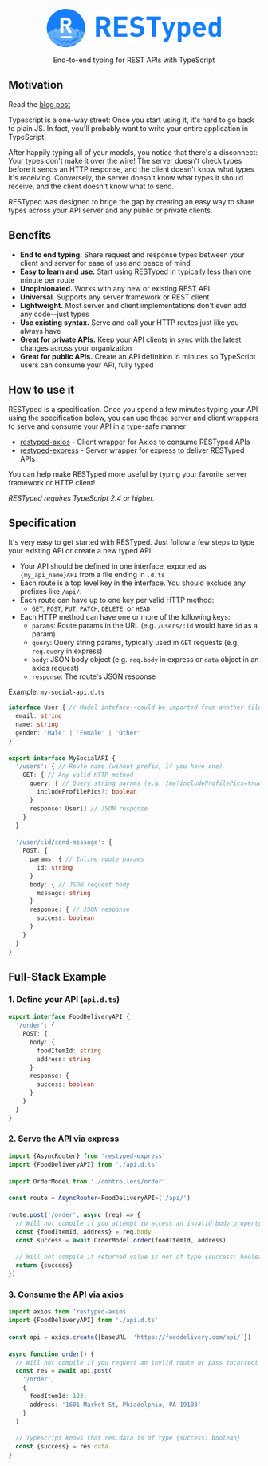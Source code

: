 <p align="center">
  <img src="/images/logo.png" width="350"/>
</p>
<p align="center">
  End-to-end typing for REST APIs with TypeScript
</p>

## Motivation
Read the [blog post](https://blog.falcross.com/)

Typescript is a one-way street: Once you start using it, it's hard to go back to plain JS. In fact, you'll probably want to write your entire application in TypeScript.

After happily typing all of your models, you notice that there's a disconnect: Your types don't make it over the wire! The server doesn't check types before it sends an HTTP response, and the client doesn't know what types it's receiving. Conversely, the server doesn't know what types it should receive, and the client doesn't know what to send.

RESTyped was designed to brige the gap by creating an easy way to share types across your API server and any public or private clients.

## Benefits

- **End to end typing.** Share request and response types between your client and server for ease of use and peace of mind
- **Easy to learn and use.** Start using RESTyped in typically less than one minute per route
- **Unopinionated.** Works with any new or existing REST API
- **Universal.** Supports any server framework or REST client
- **Lightweight.** Most server and client implementations don't even add any code--just types
- **Use existing syntax.** Serve and call your HTTP routes just like you always have
- **Great for private APIs.** Keep your API clients in sync with the latest changes across your organization
- **Great for public APIs.** Create an API definition in minutes so TypeScript users can consume your API, fully typed

## How to use it
RESTyped is a specification. Once you spend a few minutes typing your API using the specification below, you can use these server and client wrappers to serve and consume your API in a type-safe manner:

- [restyped-axios](https://github.com/rawrmaan/restyped-axios) - Client wrapper for Axios to consume RESTyped APIs
- [restyped-express](https://github.com/rawrmaan/restyped-express) - Server wrapper for express to deliver RESTyped APIs

You can help make RESTyped more useful by typing your favorite server framework or HTTP client!

*RESTyped requires TypeScript 2.4 or higher.*

## Specification

It's very easy to get started with RESTyped. Just follow a few steps to type your existing API or create a new typed API:

- Your API should be defined in one interface, exported as `{my_api_name}API` from a file ending in `.d.ts`
- Each route is a top level key in the interface. You should exclude any prefixes like `/api/`.
- Each route can have up to one key per valid HTTP method:
  - `GET`, `POST`, `PUT`, `PATCH`, `DELETE`, or `HEAD`
- Each HTTP method can have one or more of the following keys:
  - `params`: Route params in the URL (e.g. `/users/:id` would have `id` as a param)
  - `query`: Query string params, typically used in `GET` requests (e.g. `req.query` in express)
  - `body`: JSON body object (e.g. `req.body` in express or `data` object in an axios request)
  - `response`: The route's JSON response


Example: `my-social-api.d.ts`
```typescript
interface User { // Model inteface--could be imported from another file
  email: string
  name: string
  gender: 'Male' | 'Female' | 'Other'
}

export interface MySocialAPI {
  '/users': { // Route name (wihout prefix, if you have one)
    GET: { // Any valid HTTP method
      query: { // Query string params (e.g. /me?includeProfilePics=true)
        includeProfilePics?: boolean
      }
      response: User[] // JSON response
    }
  }

  '/user/:id/send-message': {
    POST: {
      params: { // Inline route params
        id: string
      }
      body: { // JSON request body
        message: string
      }
      response: { // JSON response
        success: boolean
      }
    }
  }
}
```

## Full-Stack Example

### 1. Define your API (`api.d.ts`)
```typescript
export interface FoodDeliveryAPI {
  '/order': {
    POST: {
      body: {
        foodItemId: string
        address: string
      }
      response: {
        success: boolean
      }
    }
  }
}
```

### 2. Serve the API via express

```typescript
import {AsyncRouter} from 'restyped-express'
import {FoodDeliveryAPI} from './api.d.ts'

import OrderModel from './controllers/order'

const route = AsyncRouter<FoodDeliveryAPI>('/api/')

route.post('/order', async (req) => {
  // Will not compile if you attempt to access an invalid body property
  const {foodItemId, address} = req.body
  const success = await OrderModel.order(foodItemId, address)

  // Will not compile if returned value is not of type {success: boolean}
  return {success}
})
```

### 3. Consume the API via axios

```typescript
import axios from 'restyped-axios'
import {FoodDeliveryAPI} from './api.d.ts'

const api = axios.create({baseURL: 'https://fooddelivery.com/api/'})

async function order() {
  // Will not compile if you request an invlid route or pass incorrect body params
  const res = await api.post(
    '/order',
    {
      foodItemId: 123,
      address: '1601 Market St, Phiadelphia, PA 19103'
    }
  )

  // TypeScript knows that res.data is of type {success: boolean}
  const {success} = res.data
}
```